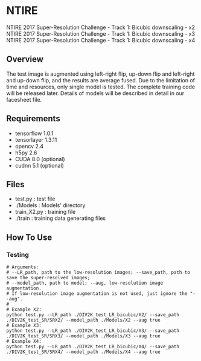 # NTIRE
NTIRE 2017 Super-Resolution Challenge - Track 1: Bicubic downscaling - x2   
NTIRE 2017 Super-Resolution Challenge - Track 1: Bicubic downscaling - x3   
NTIRE 2017 Super-Resolution Challenge - Track 1: Bicubic downscaling - x4   

## Overview
The test image is augmented using left-right flip, up-down flip and left-right and up-down flip, and the results are average fused. 
Due to the limitation of time and resources, only single model is tested. The complete training code will be released later. Details of models will be described in detail in our facesheet file. 

## Requirements
- tensorflow 1.0.1
- tensorlayer 1.3.11
- opencv 2.4
- h5py 2.6
- CUDA 8.0 (optional)
- cudnn 5.1 (optional)

## Files
- test.py : test file
- ./Models : Models' directory
- train_X2.py : training file
- ./train : training data generating files

## How To Use

### Testing
```shell
# Arguments:
# --LR_path, path to the low-resolution images; --save_path, path to save the super-resolved images;   
# --model_path, path to model; --aug, low-resolution image augmentation.
# If low-resolution image augmentation is not used, just ignore the "--aug".
# 
# Example X2:
python test.py --LR_path ./DIV2K_test_LR_bicubic/X2/ --save_path ./DIV2K_test_SR/SRX2/ --model_path ./Models/X2 --aug true
# Example X3:
python test.py --LR_path ./DIV2K_test_LR_bicubic/X3/ --save_path ./DIV2K_test_SR/SRX3/ --model_path ./Models/X3 --aug true
# Example X4:
python test.py --LR_path ./DIV2K_test_LR_bicubic/X4/ --save_path ./DIV2K_test_SR/SRX4/ --model_path ./Models/X4 --aug true
```
# 

